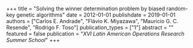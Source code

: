 +++
title = "Solving the winner determination problem by biased random-key genetic algorithms"
date = 2012-01-01
publishdate = 2019-01-01
authors = ["Carlos E. Andrade", "Flávio K. Miyazawa", "Mauricio G. C. Resende", "Rodrigo F. Toso"]
publication_types = ["1"]
abstract = ""
featured = false
publication = "*XVI Latin American Operations Research Summer School*"
+++

